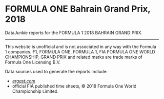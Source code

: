 # FORMULA ONE Bahrain Grand Prix, 2018

DataJunkie reports for the FORMULA 1 2018 BAHRAIN GRAND PRIX.


---

This website is unofficial and is not associated in any way with the Formula 1 companies. F1, FORMULA ONE, FORMULA 1, FIA FORMULA ONE WORLD CHAMPIONSHIP, GRAND PRIX and related marks are trade marks of Formula One Licensing B.V.



Data sources used to generate the reports include:

- [*ergast.com*](http://ergast.com/mrd/) 
- official FIA published time sheets, © 2018 Formula One World Championship Limited.
